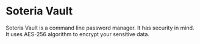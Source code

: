 # Soteria Vault

Soteria Vault is a command line password manager. It has security in mind. It uses AES-256 algorithm to encrypt your sensitive data.
